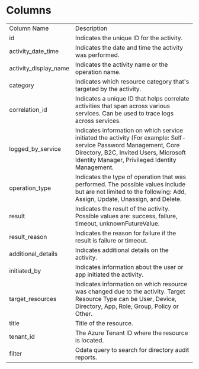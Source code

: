 # Columns  

<table>
	<tr><td>Column Name</td><td>Description</td></tr>
	<tr><td>id</td><td>Indicates the unique ID for the activity.</td></tr>
	<tr><td>activity_date_time</td><td>Indicates the date and time the activity was performed.</td></tr>
	<tr><td>activity_display_name</td><td>Indicates the activity name or the operation name.</td></tr>
	<tr><td>category</td><td>Indicates which resource category that&#39;s targeted by the activity.</td></tr>
	<tr><td>correlation_id</td><td>Indicates a unique ID that helps correlate activities that span across various services. Can be used to trace logs across services.</td></tr>
	<tr><td>logged_by_service</td><td>Indicates information on which service initiated the activity (For example: Self-service Password Management, Core Directory, B2C, Invited Users, Microsoft Identity Manager, Privileged Identity Management.</td></tr>
	<tr><td>operation_type</td><td>Indicates the type of operation that was performed. The possible values include but are not limited to the following: Add, Assign, Update, Unassign, and Delete.</td></tr>
	<tr><td>result</td><td>Indicates the result of the activity. Possible values are: success, failure, timeout, unknownFutureValue.</td></tr>
	<tr><td>result_reason</td><td>Indicates the reason for failure if the result is failure or timeout.</td></tr>
	<tr><td>additional_details</td><td>Indicates additional details on the activity.</td></tr>
	<tr><td>initiated_by</td><td>Indicates information about the user or app initiated the activity.</td></tr>
	<tr><td>target_resources</td><td>Indicates information on which resource was changed due to the activity. Target Resource Type can be User, Device, Directory, App, Role, Group, Policy or Other.</td></tr>
	<tr><td>title</td><td>Title of the resource.</td></tr>
	<tr><td>tenant_id</td><td>The Azure Tenant ID where the resource is located.</td></tr>
	<tr><td>filter</td><td>Odata query to search for directory audit reports.</td></tr>
</table>